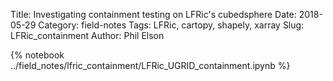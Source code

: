 Title: Investigating containment testing on LFRic's cubedsphere
Date: 2018-05-29
Category: field-notes
Tags: LFRic, cartopy, shapely, xarray
Slug: LFRic_containment
Author: Phil Elson

{% notebook ../field_notes/lfric_containment/LFRic_UGRID_containment.ipynb %}
